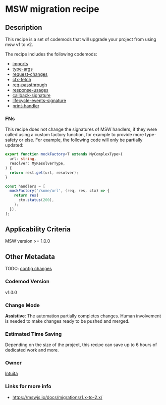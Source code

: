 # MSW migration recipe

## Description

This recipe is a set of codemods that will upgrade your project from using msw v1 to v2.

The recipe includes the following codemods:

-   [imports](https://github.com/intuita-inc/codemod-registry/tree/main/msw/2/imports)
-   [type-args](https://github.com/intuita-inc/codemod-registry/tree/main/msw/2/type-args)
-   [request-changes](https://github.com/intuita-inc/codemod-registry/tree/main/msw/2/request-changes)
-   [ctx-fetch](https://github.com/intuita-inc/codemod-registry/tree/main/msw/2/ctx-fetch)
-   [req-passthrough](https://github.com/intuita-inc/codemod-registry/tree/main/msw/2/req-passthrough)
-   [response-usages](https://github.com/intuita-inc/codemod-registry/tree/main/msw/2/response-usages)
-   [callback-signature](https://github.com/intuita-inc/codemod-registry/tree/main/msw/2/callback-signature)
-   [lifecycle-events-signature](https://github.com/intuita-inc/codemod-registry/tree/main/msw/2/lifecycle-events-signature)
-   [print-handler](https://github.com/intuita-inc/codemod-registry/tree/main/msw/2/print-handler)

### FNs
This recipe does not change the signatures of MSW handlers, if they were called using a custom factory function, for example to provide more type-safety or else. For example, the following code will only be partially updated:

```ts
export function mockFactory<T extends MyComplexType>(
  url: string,
  resolver: MyResolverType,
) {
  return rest.get(url, resolver);
}

const handlers = [
  mockFactory('/some/url', (req, res, ctx) => {
    return res(
      ctx.status(200),
    );
  }),
];
```

## Applicability Criteria

MSW version >= 1.0.0

## Other Metadata

TODO: [config changes](https://mswjs.io/docs/migrations/1.x-to-2.x/#frequent-issues)

### Codemod Version

v1.0.0

### Change Mode

**Assistive**: The automation partially completes changes. Human involvement is needed to make changes ready to be pushed and merged.

### Estimated Time Saving

Depending on the size of the project, this recipe can save up to 6 hours of dedicated work and more.

### Owner

[Intuita](https://github.com/intuita-inc)

### Links for more info

-   https://mswjs.io/docs/migrations/1.x-to-2.x/
